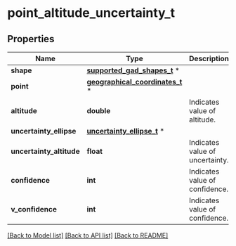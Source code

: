 # point_altitude_uncertainty_t

## Properties
Name | Type | Description | Notes
------------ | ------------- | ------------- | -------------
**shape** | [**supported_gad_shapes_t**](supported_gad_shapes.md) \* |  | 
**point** | [**geographical_coordinates_t**](geographical_coordinates.md) \* |  | 
**altitude** | **double** | Indicates value of altitude. | 
**uncertainty_ellipse** | [**uncertainty_ellipse_t**](uncertainty_ellipse.md) \* |  | 
**uncertainty_altitude** | **float** | Indicates value of uncertainty. | 
**confidence** | **int** | Indicates value of confidence. | 
**v_confidence** | **int** | Indicates value of confidence. | [optional] 

[[Back to Model list]](../README.md#documentation-for-models) [[Back to API list]](../README.md#documentation-for-api-endpoints) [[Back to README]](../README.md)


